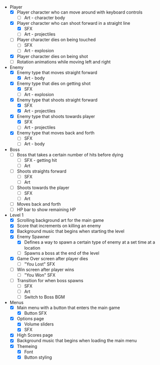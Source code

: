 - Player
	- [x] Player character who can move around with keyboard controls
		- [ ] Art - character body
	- [x] Player character who can shoot forward in a straight line
		- [x] SFX
		- [ ] Art - projectiles
	- [ ] Player character dies on being touched
		- [ ] SFX
		- [ ] Art - explosion
	- [x] Player character dies on being shot
	- [ ] Rotation animations while moving left and right

- Enemy
	- [x] Enemy type that moves straight forward
		- [x] Art - body
	- [x] Enemy type that dies on getting shot
		- [x] SFX
		- [ ] Art - explosion
	- [x] Enemy type that shoots straight forward
		- [x] SFX
		- [x] Art - projectiles
	- [x] Enemy type that shoots towards player
		- [x] SFX
		- [ ] Art - projectiles
	- [x] Enemy type that moves back and forth
		- [ ] SFX
		- [ ] Art - body

- Boss
	- [ ] Boss that takes a certain number of hits before dying
		- [ ] SFX - getting hit
		- [ ] Art
	- [ ] Shoots straights forward
		- [ ] SFX
		- [ ] Art
	- [ ] Shoots towards the player
		- [ ] SFX
		- [ ] Art
	- [ ] Moves back and forth
	- [ ] HP bar to show remaining HP

- Level 1
	- [x] Scrolling background art for the main game
	- [x] Score that increments on killing an enemy
	- [x] Background music that begins when starting the level
	- [x] Enemy Spawner
		- [x] Defines a way to spawn a certain type of enemy at a set time at a location
		- [ ] Spawns a boss at the end of the level
	- [x] Game Over screen after player dies
		- [ ] "You Lost" SFX
	- [ ] Win screen after player wins
		- [ ] "You Won" SFX
	- [ ] Transition for when boss spawns
		- [ ] SFX
		- [ ] Art
		- [ ] Switch to Boss BGM

- Menus
	- [x] Main menu with a button that enters the main game
		- [x] Button SFX
	- [x] Options page
		- [x] Volume sliders
		- [x] SFX
	- [x] High Scores page
	- [x] Background music that begins when loading the main menu
	- [x] Themeing
		- [x] Font
		- [x] Button styling
